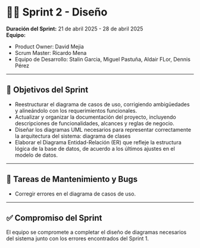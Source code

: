 # 🏃‍♂️ Sprint 2 - Diseño 

**Duración del Sprint:** 21 de abril 2025 - 28 de abril 2025  
**Equipo:**  
- Product Owner: David Mejia  
- Scrum Master: Ricardo Mena 
- Equipo de Desarrollo:  Stalin Garcia, Miguel Pastuña, Aldair FLor, Dennis Pérez 

---

## 🎯 Objetivos del Sprint

- Reestructurar el diagrama de casos de uso, corrigiendo ambigüedades y alineándolo con los  requerimientos funcionales.
- Actualizar y organizar la documentación del proyecto, incluyendo descripciones de funcionalidades, alcances y reglas de negocio. 
- Diseñar los diagramas UML necesarios para representar correctamente la arquitectura del sistema: diagrama de clases 
- Elaborar el Diagrama Entidad-Relación (ER) que refleje la estructura lógica de la base de datos, de acuerdo a los últimos ajustes en el modelo de datos.

---


## 🐞 Tareas de Mantenimiento y Bugs

- Corregir errores en el diagrama de casos de uso.

---

## ✅ Compromiso del Sprint

El equipo se compromete a completar el diseño de diagramas necesarios del sistema junto con los errores encontrados del Sprint 1.

